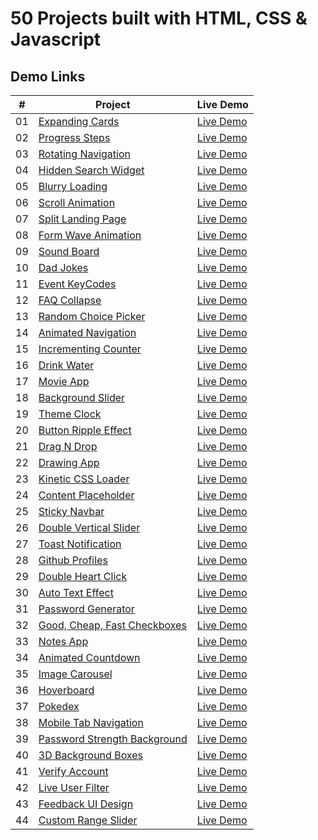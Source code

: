 # 50 Projects built with HTML, CSS & Javascript

## Demo Links

| #   | Project                                                                                                                          | Live Demo                                                                                                   |
| --- | -------------------------------------------------------------------------------------------------------------------------------- | ----------------------------------------------------------------------------------------------------------- |
| 01  | [Expanding Cards](https://github.com/aykutulis/50-projects-html-css-js/tree/master/01-expanding-cards)                           | [Live Demo](https://aykutulis.github.io/50-projects-html-css-js/01-expanding-cards/index.html)              |
| 02  | [Progress Steps](https://github.com/aykutulis/50-projects-html-css-js/tree/master/02-progress-steps)                             | [Live Demo](https://aykutulis.github.io/50-projects-html-css-js/02-progress-steps/index.html)               |
| 03  | [Rotating Navigation](https://github.com/aykutulis/50-projects-html-css-js/tree/master/03-rotating-navigation)                   | [Live Demo](https://aykutulis.github.io/50-projects-html-css-js/03-rotating-navigation/index.html)          |
| 04  | [Hidden Search Widget](https://github.com/aykutulis/50-projects-html-css-js/tree/master/04-hidden-search-widget)                 | [Live Demo](https://aykutulis.github.io/50-projects-html-css-js/04-hidden-search-widget/index.html)         |
| 05  | [Blurry Loading](https://github.com/aykutulis/50-projects-html-css-js/tree/master/05-blurry-loading)                             | [Live Demo](https://aykutulis.github.io/50-projects-html-css-js/05-blurry-loading/index.html)               |
| 06  | [Scroll Animation](https://github.com/aykutulis/50-projects-html-css-js/tree/master/06-scroll-animation)                         | [Live Demo](https://aykutulis.github.io/50-projects-html-css-js/06-scroll-animation/index.html)             |
| 07  | [Split Landing Page](https://github.com/aykutulis/50-projects-html-css-js/tree/master/07-split-landing-page)                     | [Live Demo](https://aykutulis.github.io/50-projects-html-css-js/07-split-landing-page/index.html)           |
| 08  | [Form Wave Animation](https://github.com/aykutulis/50-projects-html-css-js/tree/master/08-form-wave-animation)                   | [Live Demo](https://aykutulis.github.io/50-projects-html-css-js/08-form-wave-animation/index.html)          |
| 09  | [Sound Board](https://github.com/aykutulis/50-projects-html-css-js/tree/master/09-sound-board)                                   | [Live Demo](https://aykutulis.github.io/50-projects-html-css-js/09-sound-board/index.html)                  |
| 10  | [Dad Jokes](https://github.com/aykutulis/50-projects-html-css-js/tree/master/10-dad-jokes)                                       | [Live Demo](https://aykutulis.github.io/50-projects-html-css-js/10-dad-jokes/index.html)                    |
| 11  | [Event KeyCodes](https://github.com/aykutulis/50-projects-html-css-js/tree/master/11-event-key-codes)                            | [Live Demo](https://aykutulis.github.io/50-projects-html-css-js/11-event-key-codes/index.html)              |
| 12  | [FAQ Collapse](https://github.com/aykutulis/50-projects-html-css-js/tree/master/12-faq-collapse)                                 | [Live Demo](https://aykutulis.github.io/50-projects-html-css-js/12-faq-collapse/index.html)                 |
| 13  | [Random Choice Picker](https://github.com/aykutulis/50-projects-html-css-js/tree/master/13-random-choice-picker)                 | [Live Demo](https://aykutulis.github.io/50-projects-html-css-js/13-random-choice-picker/index.html)         |
| 14  | [Animated Navigation](https://github.com/aykutulis/50-projects-html-css-js/tree/master/14-animated-navigation)                   | [Live Demo](https://aykutulis.github.io/50-projects-html-css-js/14-animated-navigation/index.html)          |
| 15  | [Incrementing Counter](https://github.com/aykutulis/50-projects-html-css-js/tree/master/15-incrementing-counter)                 | [Live Demo](https://aykutulis.github.io/50-projects-html-css-js/15-incrementing-counter/index.html)         |
| 16  | [Drink Water](https://github.com/aykutulis/50-projects-html-css-js/tree/master/16-drink-water)                                   | [Live Demo](https://aykutulis.github.io/50-projects-html-css-js/16-drink-water/index.html)                  |
| 17  | [Movie App](https://github.com/aykutulis/50-projects-html-css-js/tree/master/17-movie-app)                                       | [Live Demo](https://aykutulis.github.io/50-projects-html-css-js/17-movie-app/index.html)                    |
| 18  | [Background Slider](https://github.com/aykutulis/50-projects-html-css-js/tree/master/18-background-slider)                       | [Live Demo](https://aykutulis.github.io/50-projects-html-css-js/18-background-slider/index.html)            |
| 19  | [Theme Clock](https://github.com/aykutulis/50-projects-html-css-js/tree/master/19-theme-clock)                                   | [Live Demo](https://aykutulis.github.io/50-projects-html-css-js/19-theme-clock/index.html)                  |
| 20  | [Button Ripple Effect](https://github.com/aykutulis/50-projects-html-css-js/tree/master/20-button-ripple-effect)                 | [Live Demo](https://aykutulis.github.io/50-projects-html-css-js/20-button-ripple-effect/index.html)         |
| 21  | [Drag N Drop](https://github.com/aykutulis/50-projects-html-css-js/tree/master/21-drag-n-drop)                                   | [Live Demo](https://aykutulis.github.io/50-projects-html-css-js/21-drag-n-drop/index.html)                  |
| 22  | [Drawing App](https://github.com/aykutulis/50-projects-html-css-js/tree/master/22-drawing-app)                                   | [Live Demo](https://aykutulis.github.io/50-projects-html-css-js/22-drawing-app/index.html)                  |
| 23  | [Kinetic CSS Loader](https://github.com/aykutulis/50-projects-html-css-js/tree/master/23-kinetic-css-loader)                     | [Live Demo](https://aykutulis.github.io/50-projects-html-css-js/23-kinetic-css-loader/index.html)           |
| 24  | [Content Placeholder](https://github.com/aykutulis/50-projects-html-css-js/tree/master/24-content-placeholder)                   | [Live Demo](https://aykutulis.github.io/50-projects-html-css-js/24-content-placeholder/index.html)          |
| 25  | [Sticky Navbar](https://github.com/aykutulis/50-projects-html-css-js/tree/master/25-sticky-navbar)                               | [Live Demo](https://aykutulis.github.io/50-projects-html-css-js/25-sticky-navbar/index.html)                |
| 26  | [Double Vertical Slider](https://github.com/aykutulis/50-projects-html-css-js/tree/master/26-double-vertical-slider)             | [Live Demo](https://aykutulis.github.io/50-projects-html-css-js/26-double-vertical-slider/index.html)       |
| 27  | [Toast Notification](https://github.com/aykutulis/50-projects-html-css-js/tree/master/27-toast-notification)                     | [Live Demo](https://aykutulis.github.io/50-projects-html-css-js/27-toast-notification/index.html)           |
| 28  | [Github Profiles](https://github.com/aykutulis/50-projects-html-css-js/tree/master/28-github-profiles)                           | [Live Demo](https://aykutulis.github.io/50-projects-html-css-js/28-github-profiles/index.html)              |
| 29  | [Double Heart Click](https://github.com/aykutulis/50-projects-html-css-js/tree/master/29-double-heart-click)                     | [Live Demo](https://aykutulis.github.io/50-projects-html-css-js/29-double-heart-click/index.html)           |
| 30  | [Auto Text Effect](https://github.com/aykutulis/50-projects-html-css-js/tree/master/30-auto-text-effect)                         | [Live Demo](https://aykutulis.github.io/50-projects-html-css-js/30-auto-text-effect/index.html)             |
| 31  | [Password Generator](https://github.com/aykutulis/50-projects-html-css-js/tree/master/31-password-generator)                     | [Live Demo](https://aykutulis.github.io/50-projects-html-css-js/31-password-generator/index.html)           |
| 32  | [Good, Cheap, Fast Checkboxes](https://github.com/aykutulis/50-projects-html-css-js/tree/master/32-good-cheap-fast-checkboxes)   | [Live Demo](https://aykutulis.github.io/50-projects-html-css-js/32-good-cheap-fast-checkboxes/index.html)   |
| 33  | [Notes App](https://github.com/aykutulis/50-projects-html-css-js/tree/master/33-notes-app)                                       | [Live Demo](https://aykutulis.github.io/50-projects-html-css-js/33-notes-app/index.html)                    |
| 34  | [Animated Countdown](https://github.com/aykutulis/50-projects-html-css-js/tree/master/34-animated-countdown)                     | [Live Demo](https://aykutulis.github.io/50-projects-html-css-js/34-animated-countdown/index.html)           |
| 35  | [Image Carousel](https://github.com/aykutulis/50-projects-html-css-js/tree/master/35-image-carousel)                             | [Live Demo](https://aykutulis.github.io/50-projects-html-css-js/35-image-carousel/index.html)               |
| 36  | [Hoverboard](https://github.com/aykutulis/50-projects-html-css-js/tree/master/36-hoverboard)                                     | [Live Demo](https://aykutulis.github.io/50-projects-html-css-js/36-hoverboard/index.html)                   |
| 37  | [Pokedex](https://github.com/aykutulis/50-projects-html-css-js/tree/master/37-pokedex)                                           | [Live Demo](https://aykutulis.github.io/50-projects-html-css-js/37-pokedex/index.html)                      |
| 38  | [Mobile Tab Navigation](https://github.com/aykutulis/50-projects-html-css-js/tree/master/38-mobile-tab-navigation)               | [Live Demo](https://aykutulis.github.io/50-projects-html-css-js/38-mobile-tab-navigation/index.html)        |
| 39  | [Password Strength Background](https://github.com/aykutulis/50-projects-html-css-js/tree/master/39-password-strength-background) | [Live Demo](https://aykutulis.github.io/50-projects-html-css-js/39-password-strength-background/index.html) |
| 40  | [3D Background Boxes](https://github.com/aykutulis/50-projects-html-css-js/tree/master/40-3d-background-boxes)                   | [Live Demo](https://aykutulis.github.io/50-projects-html-css-js/40-3d-background-boxes/index.html)          |
| 41  | [Verify Account](https://github.com/aykutulis/50-projects-html-css-js/tree/master/41-verify-account-ui)                          | [Live Demo](https://aykutulis.github.io/50-projects-html-css-js/41-verify-account-ui/index.html)            |
| 42  | [Live User Filter](https://github.com/aykutulis/50-projects-html-css-js/tree/master/42-live-user-filter)                         | [Live Demo](https://aykutulis.github.io/50-projects-html-css-js/42-live-user-filter/index.html)             |
| 43  | [Feedback UI Design](https://github.com/aykutulis/50-projects-html-css-js/tree/master/43-feedback-ui-design)                     | [Live Demo](https://aykutulis.github.io/50-projects-html-css-js/43-feedback-ui-design/index.html)           |
| 44  | [Custom Range Slider](https://github.com/aykutulis/50-projects-html-css-js/tree/master/44-custom-range-slider)                   | [Live Demo](https://aykutulis.github.io/50-projects-html-css-js/44-custom-range-slider/index.html)          |
